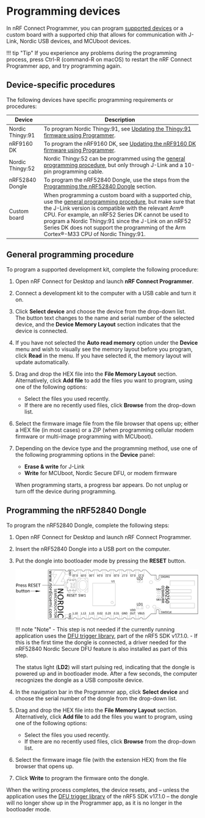 # Programming devices

In nRF Connect Programmer, you can program [supported devices](index.md#supported-devices) or a custom board with a supported chip that allows for communication with J-Link, Nordic USB devices, and MCUboot devices.

!!! tip "Tip"
      If you experience any problems during the programming process, press Ctrl-R (command-R on macOS) to restart the nRF Connect Programmer app, and try programming again.

## Device-specific procedures

The following devices have specific programming requirements or procedures:

| Device                            | Description                                                                                                          |
|-----------------------------------|----------------------------------------------------------------------------------------------------------------------|
| Nordic Thingy:91      | To program Nordic Thingy:91, see [Updating the Thingy:91 firmware using Programmer](https://docs.nordicsemi.com/bundle/ncs-latest/page/nrf/device_guides/working_with_nrf/nrf91/thingy91.html#updating_the_thingy91_firmware_using_programmer).
| nRF9160 DK            | To program the nRF9160 DK, see [Updating the nRF9160 DK firmware using Programmer](https://docs.nordicsemi.com/bundle/ncs-latest/page/nrf/device_guides/working_with_nrf/nrf91/nrf9160.html#updating_the_dk_firmware_using_programmer). |
| Nordic Thingy:52      | Nordic Thingy:52 can be programmed using the [general programming procedure](#general-programming-procedure), but only through J-Link and a 10-pin programming cable. |
| nRF52840 Dongle       | To program the nRF52840 Dongle, use the steps from the [Programming the nRF52840 Dongle](#programming-the-nrf52840-dongle) section. |
| Custom board          | When programming a custom board with a supported chip, use the [general programming procedure](#general-programming-procedure), but make sure that the J-Link version is compatible with the relevant Arm® CPU. For example, an nRF52 Series DK cannot be used to program a Nordic Thingy:91 since the J-Link on an nRF52 Series DK does not support the programming of the Arm Cortex®-M33 CPU of Nordic Thingy:91. |

## General programming procedure

To program a supported development kit, complete the following procedure:

1. Open nRF Connect for Desktop and launch **nRF Connect Programmer**.
2. Connect a development kit to the computer with a USB cable and turn it on.
3. Click **Select device** and choose the device from the drop-down list.</br>
   The button text changes to the name and serial number of the selected device, and the **Device Memory Layout** section indicates that the device is connected.
4. If you have not selected the **Auto read memory** option under the **Device** menu and wish to visually see the memory layout before you program, click **Read** in the menu. If you have selected it, the memory layout will update automatically.
5. Drag and drop the HEX file into the **File Memory Layout** section. Alternatively, click **Add file** to add the files you want to program, using one of the following options:

    - Select the files you used recently.
    - If there are no recently used files, click **Browse** from the drop-down list.

6. Select the firmware image file from the file browser that opens up; either a HEX file (in most cases) or a ZIP (when programming cellular modem firmware or multi-image programming with MCUboot).
7. Depending on the device type and the programming method, use one of the following programming options in the **Device** panel:

   - **Erase & write** for J-Link
   - **Write** for MCUboot, Nordic Secure DFU, or modem firmware

   When programming starts, a progress bar appears. Do not unplug or turn off the device during programming.

## Programming the nRF52840 Dongle

To program the nRF52840 Dongle, complete the following steps:

1. Open nRF Connect for Desktop and launch nRF Connect Programmer.
2. Insert the nRF52840 Dongle into a USB port on the computer.
3. Put the dongle into bootloader mode by pressing the **RESET** button.

    ![nRF52840 Dongle overview](./screenshots/nRF52840_dongle_press_reset.svg "Pressing the RESET button")

    !!! note "Note"
         - This step is not needed if the currently running application uses the [DFU trigger library](https://infocenter.nordicsemi.com/index.jsp?topic=%2Fsdk_nrf5_v17.1.0%2Flib_dfu_trigger_usb.html), part of the nRF5 SDK v17.1.0.
         - If this is the first time the dongle is connected, a driver needed for the nRF52840 Nordic Secure DFU feature is also installed as part of this step.

    The status light (**LD2**) will start pulsing red, indicating that the dongle is powered up and in bootloader mode. After a few seconds, the computer recognizes the dongle as a USB composite device.

5. In the navigation bar in the Programmer app, click **Select device** and choose the serial number of the dongle from the drop-down list.
6. Drag and drop the HEX file into the **File Memory Layout** section. Alternatively, click **Add file** to add the files you want to program, using one of the following options:

    - Select the files you used recently.
    - If there are no recently used files, click **Browse** from the drop-down list.

7. Select the firmware image file (with the extension HEX) from the file browser that opens up.
8. Click **Write** to program the firmware onto the dongle.

When the writing process completes, the device resets, and – unless the application uses the [DFU trigger library](https://infocenter.nordicsemi.com/index.jsp?topic=%2Fsdk_nrf5_v17.1.0%2Flib_dfu_trigger_usb.html) of the nRF5 SDK v17.1.0 – the dongle will no longer show up in the Programmer app, as it is no longer in the bootloader mode.
